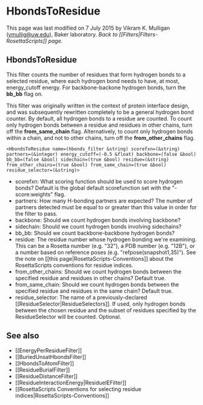 # HbondsToResidue
This page was last modified on 7 July 2015 by Vikram K. Mulligan (vmullig@uw.edu), Baker laboratory.
*Back to [[Filters|Filters-RosettaScripts]] page.*
## HbondsToResidue

This filter counts the number of residues that form hydrogen bonds to a selected residue, where each hydrogen bond needs to have, at most, energy\_cutoff energy. For backbone-backone hydrogen bonds, turn the <b>bb_bb</b> flag on.

This filter was originally written in the context of protein interface design, and was subsequently rewritten completely to be a general hydrogen bond counter.  By default, all hydrogen bonds to a residue are counted.  To count only hydrogen bonds between a residue and residues in other chains, turn off the <b>from_same_chain</b> flag.  Alternatively, to count only hydrogen bonds within a chain, and not to other chains, turn off the <b>from_other_chains</b> flag.

```
<HbondsToResidue name=(hbonds_filter &string) scorefxn=(&string) partners=(&integer) energy_cutoff=(-0.5 &float) backbone=(false &bool) bb_bb=(false &bool) sidechain=(true &bool) residue=(&string) from_other_chains=(true &bool) from_same_chain=(true &bool) residue_selector=(&string)>
```
-   scorefxn: What scoring function should be used to score hydrogen bonds?  Default is the global default scorefunction set with the "-score:weights" flag.
-   partners: How many H-bonding partners are expected?  The number of partners detected must be equal to or greater than this value in order for the filter to pass. 
-   backbone: Should we count hydrogen bonds involving backbone?
-   sidechain: Should we count hydrogen bonds involving sidechains?
-   bb_bb: Should we count backbone-backbone hydrogen bonds?
-   residue: The residue number whose hydrogen bonding we're examining.  This can be a Rosetta number (e.g. "32"), a PDB number (e.g. "12B"), or a number based on reference poses (e.g. "refpose(snapshot1,35)").  See the note on [[this page|RosettaScripts-Conventions]] about the RosettaScripts conventions for residue indices.
-   from_other_chains: Should we count hydrogen bonds between the specified residue and residues in other chains?  Default true.
-   from_same_chain: Should we count hydrogen bonds between the specified residue and residues in the same chain?  Default true.
-   residue_selector: The name of a previously-declared [[ResidueSelector|ResidueSelectors]].  If used, only hydrogen bonds between the chosen residue and the subset of residues specified by the ResidueSelector will be counted.  Optional.

## See also

* [[EnergyPerResidueFilter]]
* [[BuriedUnsatHbondsFilter]]
* [[HbondsToAtomFilter]]
* [[ResidueBurialFilter]]
* [[ResidueDistanceFilter]]
* [[ResidueInteractionEnergy|ResidueIEFilter]]
* [[RosettaScripts Conventions for selecting residue indices|RosettaScripts-Conventions]]
